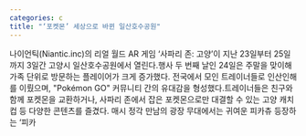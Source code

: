 ```yaml
---
categories: c
title: "‘포켓몬’ 세상으로 바뀐 일산호수공원"
---
```

나이언틱(Niantic.inc)의 리얼 월드 AR 게임 ‘사파리 존: 고양’이 지난 23일부터 25일까지 3일간 고양시 일산호수공원에서 열린다.행사 두 번째 날인 24일은 주말을 맞이해 가족 단위로 방문하는 플레이어가 크게 증가했다. 전국에서 모인 트레이너들로 인산인해를 이뤘으며, "Pokémon GO" 커뮤니티 간의 유대감을 형성했다.트레이너들은 친구와 함께 포켓몬을 교환하거나, 사파리 존에서 잡은 포켓몬으로만 대결할 수 있는 고양 캐치컵 등 다양한 콘텐츠를 즐겼다. 매시 정각 만남의 광장 무대에서는 귀여운 피카츄 등장하는 ‘피카